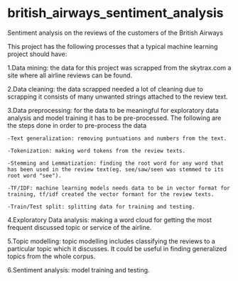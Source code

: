# british_airways_sentiment_analysis
Sentiment analysis on the reviews of the customers of the British Airways 

This project has the following processes that a typical machine learning project should have:

1.Data mining: the data for this project was scrapped from the skytrax.com a site where all airline reviews can be found.

2.Data cleaning: the data scrapped needed a lot of cleaning due to scrapping it consists of many unwanted strings attached to the review text.

3.Data preprocessing: for the data to be meaningful for exploratory data analysis and model training it has to be pre-processed. The following are the steps done in order to pre-process the data

    -Text generalization: removing puntuations and numbers from the text. 

    -Tokenization: making word tokens from the review texts.

    -Stemming and Lemmatization: finding the root word for any word that has been used in the review text(eg. see/saw/seen was stemmed to its root word "see").

    -TF/IDF: machine learning models needs data to be in vector format for training, tf/idf created the vector formant for the review texts.

    -Train/Test split: splitting data for training and testing.


4.Exploratory Data analysis: making a word cloud for getting the most frequent discussed topic or service of the airline.

5.Topic modelling: topic modelling includes classifying the reviews to a particular topic which it discusses. It could be useful in finding generalized topics from the whole corpus.

6.Sentiment analysis: model training and testing.
